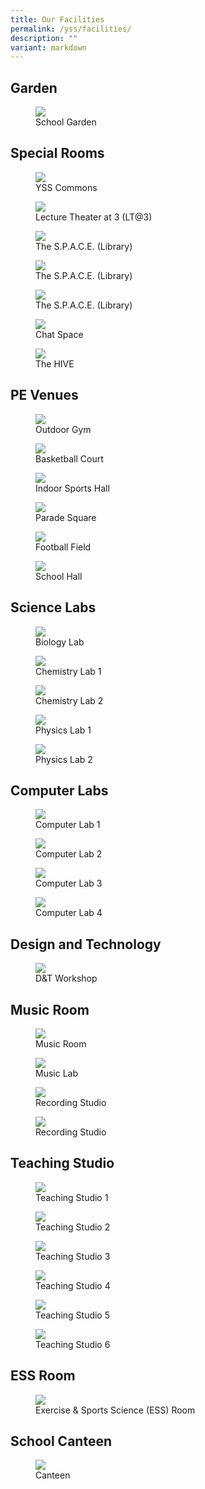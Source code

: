 ```yaml
---
title: Our Facilities
permalink: /yss/facilities/
description: ""
variant: markdown
---
```

## Garden

<figure><img src="/images/YSS/Garden.jpg"><figcaption>School Garden</figcaption></figure> 

## Special Rooms

<figure><img src="/images/YSS/YSS_Commons.jpg"><figcaption>YSS Commons</figcaption></figure>

<figure><img src="/images/YSS/LT@3.png"><figcaption>Lecture Theater at 3 (LT@3)</figcaption></figure> 

<figure><img src="/images/YSS/Library.png"><figcaption>The S.P.A.C.E. (Library)</figcaption></figure> 

<figure><img src="/images/YSS/Library.jpg"><figcaption>The S.P.A.C.E. (Library)</figcaption></figure> 

<figure><img src="/images/YSS/library1.jpeg"><figcaption>The S.P.A.C.E. (Library)</figcaption></figure> 

<figure><img src="/images/YSS/chat_space.png"><figcaption>Chat Space</figcaption></figure> 

<figure><img src="/images/YSS/the%20hive.jpeg"><figcaption>The HIVE</figcaption></figure> 
 

## PE Venues

<figure><img src="/images/YSS/Outdoor_Gym.jpg"><figcaption>Outdoor Gym</figcaption></figure>

<figure><img src="/images/YSS/basketball_court.jpeg"><figcaption>Basketball Court</figcaption></figure>

<figure><img src="/images/YSS/indoor%20sports%20hall.jpg"><figcaption>Indoor Sports Hall</figcaption></figure> 

<figure><img src="/images/YSS/paradesquare1.jpeg"><figcaption>Parade Square</figcaption></figure> 

<figure><img src="/images/YSS/football_field-2.jpg"><figcaption>Football Field</figcaption></figure>

<figure><img src="/images/YSS/SchoolHall.png"><figcaption>School Hall</figcaption></figure> 


## Science Labs

<figure><img src="/images/YSS/biolab-1.jpeg"><figcaption>Biology Lab</figcaption></figure> 

<figure><img src="/images/YSS/chem-lab-1.jpeg"><figcaption>Chemistry Lab 1</figcaption></figure> 

<figure><img src="/images/YSS/chem-lab-2.jpeg"><figcaption>Chemistry Lab 2</figcaption></figure> 

<figure><img src="/images/YSS/Phy_Lab-1.jpeg"><figcaption>Physics Lab 1</figcaption></figure> 

<figure><img src="/images/YSS/Phy_Lab-2.jpeg"><figcaption>Physics Lab 2</figcaption></figure> 

## Computer Labs

<figure><img src="/images/YSS/com%20lab%201.jpg"><figcaption>Computer Lab 1</figcaption></figure> 

<figure><img src="/images/YSS/comlab2.jpeg"><figcaption>Computer Lab 2</figcaption></figure> 

<figure><img src="/images/IP/ICT/Nearpod%20Training.jpeg"><figcaption>Computer Lab 3</figcaption></figure> 


<figure><img src="/images/YSS/com%20lab%204.jpg"><figcaption>Computer Lab 4</figcaption></figure> 

## Design and Technology

<figure><img src="/images/YSS/DnTWorkshop.jpeg"><figcaption>D&amp;T Workshop</figcaption></figure> 


## Music Room

<figure><img src="/images/YSS/Music_Room.jpg"><figcaption>Music Room</figcaption></figure>

<figure><img src="/images/YSS/musiclab.jpg"><figcaption>Music Lab</figcaption></figure>

<figure><img src="/images/YSS/RecStudio1.jpg"><figcaption>Recording Studio</figcaption></figure>

<figure><img src="/images/YSS/RecStudio2.jpg"><figcaption>Recording Studio</figcaption></figure>

## Teaching Studio

<figure><img src="/images/YSS/sr1_room.jpeg"><figcaption>Teaching Studio 1</figcaption></figure>

<figure><img src="/images/YSS/sr2_room.jpeg"><figcaption>Teaching Studio 2</figcaption></figure>

<figure><img src="/images/YSS/sr3_room.jpeg"><figcaption>Teaching Studio 3</figcaption></figure>

<figure><img src="/images/YSS/TS4.jpg"><figcaption>Teaching Studio 4</figcaption></figure>

<figure><img src="/images/YSS/TS5.jpg"><figcaption>Teaching Studio 5</figcaption></figure>
	
<figure><img src="/images/YSS/innotechroom.jpeg"><figcaption>Teaching Studio 6</figcaption></figure>

## ESS Room
	
<figure><img src="/images/YSS/ess_room.jpeg"><figcaption>Exercise &amp; Sports Science (ESS) Room</figcaption></figure>



## School Canteen
<figure><img src="/images/YSS/canteen-1.png"><figcaption>Canteen</figcaption></figure>